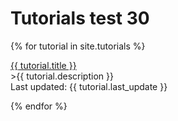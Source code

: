 ---
---
# Tutorials test 30

{% for tutorial in site.tutorials %}
  <div><a href="{{ tutorial.url }}">{{ tutorial.title }}</a></div>
  <div>>{{ tutorial.description }}</div>
  <div>Last updated: {{ tutorial.last_update }}</div>
  <p></p>
{% endfor %}
